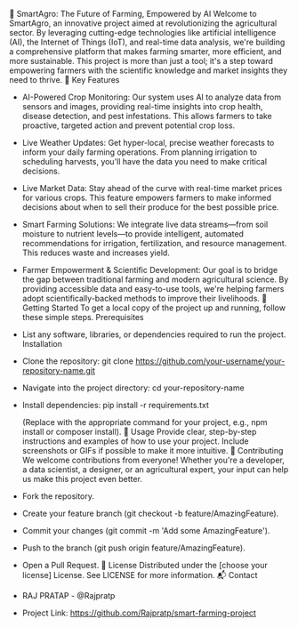 🌱 SmartAgro: The Future of Farming, Empowered by AI
Welcome to SmartAgro, an innovative project aimed at revolutionizing the agricultural sector. By leveraging cutting-edge technologies like artificial intelligence (AI), the Internet of Things (IoT), and real-time data analysis, we're building a comprehensive platform that makes farming smarter, more efficient, and more sustainable.
This project is more than just a tool; it's a step toward empowering farmers with the scientific knowledge and market insights they need to thrive.
🌟 Key Features
 * AI-Powered Crop Monitoring: Our system uses AI to analyze data from sensors and images, providing real-time insights into crop health, disease detection, and pest infestations. This allows farmers to take proactive, targeted action and prevent potential crop loss.
 * Live Weather Updates: Get hyper-local, precise weather forecasts to inform your daily farming operations. From planning irrigation to scheduling harvests, you'll have the data you need to make critical decisions.
 * Live Market Data: Stay ahead of the curve with real-time market prices for various crops. This feature empowers farmers to make informed decisions about when to sell their produce for the best possible price.
 * Smart Farming Solutions: We integrate live data streams—from soil moisture to nutrient levels—to provide intelligent, automated recommendations for irrigation, fertilization, and resource management. This reduces waste and increases yield.
 * Farmer Empowerment & Scientific Development: Our goal is to bridge the gap between traditional farming and modern agricultural science. By providing accessible data and easy-to-use tools, we're helping farmers adopt scientifically-backed methods to improve their livelihoods.
🚀 Getting Started
To get a local copy of the project up and running, follow these simple steps.
Prerequisites
 * List any software, libraries, or dependencies required to run the project.
Installation
 * Clone the repository:
   git clone https://github.com/your-username/your-repository-name.git

 * Navigate into the project directory:
   cd your-repository-name

 * Install dependencies:
   pip install -r requirements.txt

   (Replace with the appropriate command for your project, e.g., npm install or composer install).
📖 Usage
Provide clear, step-by-step instructions and examples of how to use your project. Include screenshots or GIFs if possible to make it more intuitive.
🤝 Contributing
We welcome contributions from everyone! Whether you're a developer, a data scientist, a designer, or an agricultural expert, your input can help us make this project even better.
 * Fork the repository.
 * Create your feature branch (git checkout -b feature/AmazingFeature).
 * Commit your changes (git commit -m 'Add some AmazingFeature').
 * Push to the branch (git push origin feature/AmazingFeature).
 * Open a Pull Request.
📄 License
Distributed under the [choose your license] License. See LICENSE for more information.
📬 Contact
 * RAJ PRATAP - @Rajpratp
 * Project Link: https://github.com/Rajpratp/smart-farming-project
 
